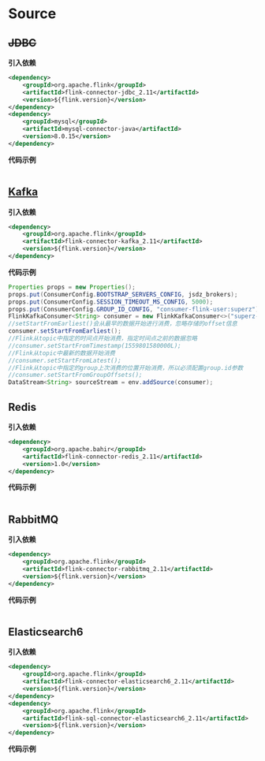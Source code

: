 # Source

## ~~JDBC~~

**引入依赖**

```xml
<dependency>
	<groupId>org.apache.flink</groupId>
	<artifactId>flink-connector-jdbc_2.11</artifactId>
	<version>${flink.version}</version>
</dependency>
<dependency>
	<groupId>mysql</groupId>
	<artifactId>mysql-connector-java</artifactId>
	<version>8.0.15</version>
</dependency>
```

**代码示例**

```java

```

## [Kafka](Flink/API/Source/Kafka连接器.md)

**引入依赖**

```xml
<dependency>
	<groupId>org.apache.flink</groupId>
	<artifactId>flink-connector-kafka_2.11</artifactId>
	<version>${flink.version}</version>
</dependency>
```

**代码示例**

```java
Properties props = new Properties();
props.put(ConsumerConfig.BOOTSTRAP_SERVERS_CONFIG, jsdz_brokers);
props.put(ConsumerConfig.SESSION_TIMEOUT_MS_CONFIG, 5000);
props.put(ConsumerConfig.GROUP_ID_CONFIG, "consumer-flink-user:superz");
FlinkKafkaConsumer<String> consumer = new FlinkKafkaConsumer<>("superz-test", new SimpleStringSchema(), props);
//setStartFromEarliest()会从最早的数据开始进行消费，忽略存储的offset信息
consumer.setStartFromEarliest();
//Flink从topic中指定的时间点开始消费，指定时间点之前的数据忽略
//consumer.setStartFromTimestamp(1559801580000L);
//Flink从topic中最新的数据开始消费
//consumer.setStartFromLatest();
//Flink从topic中指定的group上次消费的位置开始消费，所以必须配置group.id参数
//consumer.setStartFromGroupOffsets();
DataStream<String> sourceStream = env.addSource(consumer);
```

## Redis

**引入依赖**

```xml
<dependency>
	<groupId>org.apache.bahir</groupId>
	<artifactId>flink-connector-redis_2.11</artifactId>
	<version>1.0</version>
</dependency>
```

**代码示例**

```java

```

## RabbitMQ

**引入依赖**

```xml
<dependency>
	<groupId>org.apache.flink</groupId>
	<artifactId>flink-connector-rabbitmq_2.11</artifactId>
	<version>${flink.version}</version>
</dependency>
```

**代码示例**

```java

```

## Elasticsearch6

**引入依赖**

```xml
<dependency>
	<groupId>org.apache.flink</groupId>
	<artifactId>flink-connector-elasticsearch6_2.11</artifactId>
	<version>${flink.version}</version>
</dependency>
<dependency>
	<groupId>org.apache.flink</groupId>
	<artifactId>flink-sql-connector-elasticsearch6_2.11</artifactId>
	<version>${flink.version}</version>
</dependency>
```

**代码示例**

```java

```